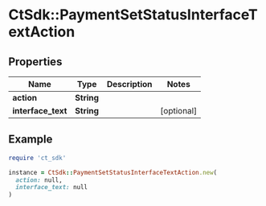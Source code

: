 # CtSdk::PaymentSetStatusInterfaceTextAction

## Properties

| Name | Type | Description | Notes |
| ---- | ---- | ----------- | ----- |
| **action** | **String** |  |  |
| **interface_text** | **String** |  | [optional] |

## Example

```ruby
require 'ct_sdk'

instance = CtSdk::PaymentSetStatusInterfaceTextAction.new(
  action: null,
  interface_text: null
)
```

